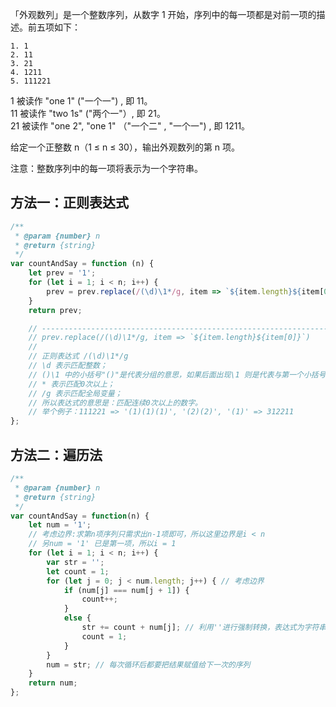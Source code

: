 「外观数列」是一个整数序列，从数字 1 开始，序列中的每一项都是对前一项的描述。前五项如下：

    1. 1
    2. 11
    3. 21
    4. 1211
    5. 111221

1 被读作  "one 1"  ("一个一") , 即 11。  
11 被读作 "two 1s" ("两个一"）, 即 21。  
21 被读作 "one 2",  "one 1" （"一个二" ,  "一个一") , 即 1211。

给定一个正整数 n（1 ≤ n ≤ 30），输出外观数列的第 n 项。

注意：整数序列中的每一项将表示为一个字符串。

## 方法一：正则表达式

```js
/**
 * @param {number} n
 * @return {string}
 */
var countAndSay = function (n) {
    let prev = '1';
    for (let i = 1; i < n; i++) {
        prev = prev.replace(/(\d)\1*/g, item => `${item.length}${item[0]}`);
    }
    return prev;

    // ---------------------------------------------------------------------------
    // prev.replace(/(\d)\1*/g, item => `${item.length}${item[0]}`)
    // 
    // 正则表达式 /(\d)\1*/g
    // \d 表示匹配整数；
    // ()\1 中的小括号"()"是代表分组的意思，如果后面出现\1 则是代表与第一个小括号中要匹配的内容相同；
    // * 表示匹配0次以上；
    // /g 表示匹配全局变量；
    // 所以表达式的意思是：匹配连续0次以上的数字。
    // 举个例子：111221 => '(1)(1)(1)', '(2)(2)', '(1)' => 312211
};
```

## 方法二：遍历法

```js
/**
 * @param {number} n
 * @return {string}
 */
var countAndSay = function(n) {
    let num = '1';
    // 考虑边界:求第n项序列只需求出n-1项即可，所以这里边界是i < n
    // 另num = '1' 已是第一项，所以i = 1
    for (let i = 1; i < n; i++) {
        var str = '';
        let count = 1;
        for (let j = 0; j < num.length; j++) { // 考虑边界
            if (num[j] === num[j + 1]) {
                count++;
            }
            else {
                str += count + num[j]; // 利用''进行强制转换，表达式为字符串相加，妙啊！
                count = 1;
            }
        }
        num = str; // 每次循环后都要把结果赋值给下一次的序列
    }
    return num;
};
```